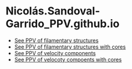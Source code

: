 # Nicolás.Sandoval-Garrido_PPV.github.io
- [See PPV of filamentary structures](ppv_structures.html)
- [See PPV of filamentary structures with cores](ppv_structures_cores.html)
- [See PPV of velocity components](ppv_velocity_components.html)
- [See PPV of velocoty compoents with cores](ppv_velocity_components_cores.html)
